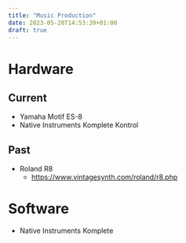```yaml
---
title: "Music Production"
date: 2023-05-20T14:53:39+01:00
draft: true
---
```


# Hardware
## Current
- Yamaha Motif ES-8
- Native Instruments Komplete Kontrol
## Past
- Roland R8
  - https://www.vintagesynth.com/roland/r8.php

# Software
- Native Instruments Komplete 
